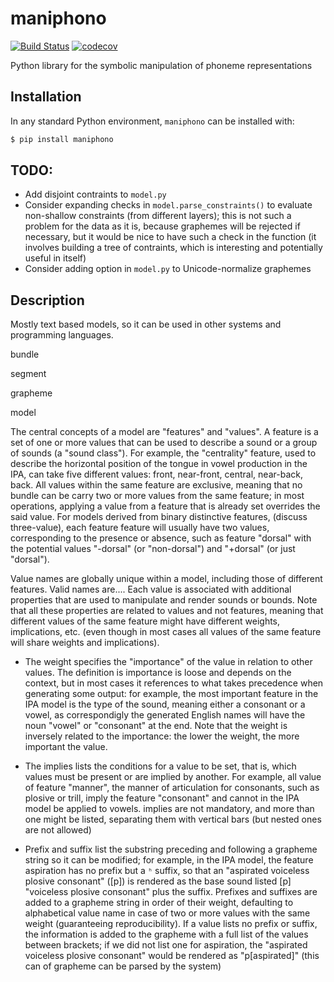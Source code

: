 # maniphono

[![Build Status](https://travis-ci.org/tresoldi/maniphono.svg?branch=main)](https://travis-ci.org/tresoldi/maniphono)
[![codecov](https://codecov.io/gh/tresoldi/maniphono/branch/main/graph/badge.svg)](https://codecov.io/gh/tresoldi/maniphono)

Python library for the symbolic manipulation of phoneme representations

## Installation

In any standard Python environment, `maniphono` can be installed with:

```bash
$ pip install maniphono
```

## TODO:

  - Add disjoint contraints to `model.py`
  - Consider expanding checks in `model.parse_constraints()` to evaluate non-shallow
    constraints (from different layers); this is not such a problem for the data as it
    is, because graphemes will be rejected if necessary, but it would be nice to
    have such a check in the function (it involves building a tree of contraints,
    which is interesting and potentially useful in itself)
  - Consider adding option in `model.py` to Unicode-normalize graphemes

## Description

Mostly text based models, so it can be used in other systems and programming languages.

bundle

segment

grapheme

model

The central concepts of a model are "features" and "values". A feature is a set of one or more values that can be used to describe a sound or a group of
sounds (a "sound class"). For example, the "centrality" feature, used to describe the horizontal position of the tongue in vowel production
in the IPA, can take five different values: front, near-front, central, near-back, back. All values within the same feature are exclusive,
meaning that no bundle can be carry two or more values from the same feature; in most operations, applying a value from a feature that is
already set overrides the said value. For models derived from binary distinctive features, (discuss three-value), each feature feature will
usually have two values, corresponding to the presence or absence, such as feature "dorsal" with the potential values "-dorsal" (or "non-dorsal")
and "+dorsal" (or just "dorsal").

Value names are globally unique within a model, including those of different features. Valid names are.... Each value is associated with additional
properties that are used to manipulate and render sounds or bounds. Note that all these properties are related to values and not features,
meaning that different values of the same feature might have different weights, implications, etc. (even though in most cases all
values of the same feature will share weights and implications).

  - The weight specifies the "importance" of the value
in relation to other values. The definition is importance is loose and depends on the context, but in most cases it references to what takes
precedence when generating some output: for example, the most important feature in the IPA model is the type of the sound, meaning either a
consonant or a vowel, as correspondigly the generated English names will have the noun "vowel" or "consonant" at the end. Note that the weight
is inversely related to the importance: the lower the weight, the more important the value.

  - The implies lists the conditions for a value to be set, that is, which values must be present or are implied by another. For example,
  all value of feature "manner", the manner of articulation for consonants, such as plosive or trill, imply the feature "consonant" and
  cannot in the IPA model be applied to vowels. implies are not mandatory, and more than one might be listed, separating them with
  vertical bars (but nested ones are not allowed)

  - Prefix and suffix list the substring preceding and following a grapheme string so it can be modified; for example, in the IPA model, the
    feature aspiration has no prefix but a `ʰ` suffix, so that an "aspirated voiceless plosive consonant" ([p]) is rendered as the
    base sound listed [p] "voiceless plosive consonant" plus the suffix. Prefixes and suffixes are added to a grapheme string in
    order of their weight, defaulting to alphabetical value name in case of two or more values with the same weight (guaranteeing
    reproducibility). If a value lists no prefix or suffix, the information is added to the grapheme with a full list of the
    values between brackets; if we did not list one for aspiration, the "aspirated voiceless plosive consonant" would be rendered
    as "p[aspirated]" (this can of grapheme can be parsed by the system)
